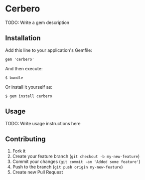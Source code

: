 # Cerbero

TODO: Write a gem description

## Installation

Add this line to your application's Gemfile:

    gem 'cerbero'

And then execute:

    $ bundle

Or install it yourself as:

    $ gem install cerbero

## Usage

TODO: Write usage instructions here

## Contributing

1. Fork it
2. Create your feature branch (`git checkout -b my-new-feature`)
3. Commit your changes (`git commit -am 'Added some feature'`)
4. Push to the branch (`git push origin my-new-feature`)
5. Create new Pull Request
